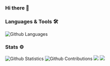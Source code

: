 ### Hi there 👋

<!--
**glodieu/glodieu** is a ✨ _special_ ✨ repository because its `README.md` (this file) appears on your GitHub profile.

Here are some ideas to get you started:

- 🔭 I’m currently working on ...
- 🌱 I’m currently learning ...
- 👯 I’m looking to collaborate on ...
- 🤔 I’m looking for help with ...
- 💬 Ask me about ...
- 📫 How to reach me: ...
- 😄 Pronouns: ...
- ⚡ Fun fact: ...
-->

### Languages & Tools 🛠  

![Github Languages](https://github-readme-stats.vercel.app/api/top-langs/?username=glodieu&count_private=true)

### Stats ⚙️

![Github Statistics](https://github-readme-stats.vercel.app/api/?username=glodieu&count_private=true&show_icons=true)
![Github Contributions](https://github-readme-streak-stats.herokuapp.com/?user=glodieu&hide_border=true)
![](profile-summary-card-output/github/0-profile-details.svg)
![](profile-summary-card-output/github/4-productive-time.svg)
